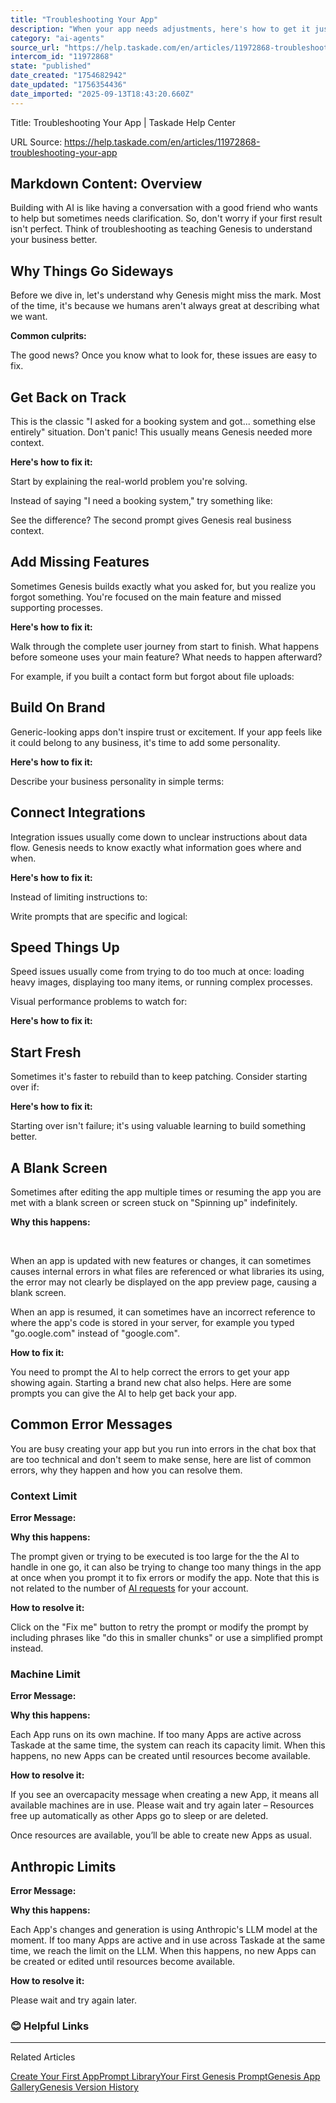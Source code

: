```yaml
---
title: "Troubleshooting Your App"
description: "When your app needs adjustments, here's how to get it just right."
category: "ai-agents"
source_url: "https://help.taskade.com/en/articles/11972868-troubleshooting-your-app"
intercom_id: "11972868"
state: "published"
date_created: "1754682942"
date_updated: "1756354436"
date_imported: "2025-09-13T18:43:20.660Z"
---
```


Title: Troubleshooting Your App | Taskade Help Center

URL Source: https://help.taskade.com/en/articles/11972868-troubleshooting-your-app

Markdown Content:
**Overview**
------------

Building with AI is like having a conversation with a good friend who wants to help but sometimes needs clarification. So, don't worry if your first result isn't perfect. Think of troubleshooting as teaching Genesis to understand your business better.

**Why Things Go Sideways**
--------------------------

Before we dive in, let's understand why Genesis might miss the mark. Most of the time, it's because we humans aren't always great at describing what we want.

**Common culprits:**

The good news? Once you know what to look for, these issues are easy to fix.

**Get Back on Track**
---------------------

This is the classic "I asked for a booking system and got... something else entirely" situation. Don't panic! This usually means Genesis needed more context.

**Here's how to fix it:**

Start by explaining the real-world problem you're solving.

Instead of saying "I need a booking system," try something like:

See the difference? The second prompt gives Genesis real business context.

**Add Missing Features**
------------------------

Sometimes Genesis builds exactly what you asked for, but you realize you forgot something. You're focused on the main feature and missed supporting processes.

**Here's how to fix it:**

Walk through the complete user journey from start to finish. What happens before someone uses your main feature? What needs to happen afterward?

For example, if you built a contact form but forgot about file uploads:

**Build On Brand**
------------------

Generic-looking apps don't inspire trust or excitement. If your app feels like it could belong to any business, it's time to add some personality.

**Here's how to fix it:**

Describe your business personality in simple terms:

**Connect Integrations**
------------------------

Integration issues usually come down to unclear instructions about data flow. Genesis needs to know exactly what information goes where and when.

**Here's how to fix it:**

Instead of limiting instructions to:

Write prompts that are specific and logical:

**Speed Things Up**
-------------------

Speed issues usually come from trying to do too much at once: loading heavy images, displaying too many items, or running complex processes.

Visual performance problems to watch for:

**Here's how to fix it:**

**Start Fresh**
---------------

Sometimes it's faster to rebuild than to keep patching. Consider starting over if:

**Here's how to fix it:**

Starting over isn't failure; it's using valuable learning to build something better.

**A Blank Screen**
------------------

Sometimes after editing the app multiple times or resuming the app you are met with a blank screen or screen stuck on "Spinning up" indefinitely.

**Why this happens:**

​

When an app is updated with new features or changes, it can sometimes causes internal errors in what files are referenced or what libraries its using, the error may not clearly be displayed on the app preview page, causing a blank screen.

When an app is resumed, it can sometimes have an incorrect reference to where the app's code is stored in your server, for example you typed "go.oogle.com" instead of "google.com".

**How to fix it:**

You need to prompt the AI to help correct the errors to get your app showing again. Starting a brand new chat also helps. Here are some prompts you can give the AI to help get back your app.

Common Error Messages
---------------------

You are busy creating your app but you run into errors in the chat box that are too technical and don't seem to make sense, here are list of common errors, why they happen and how you can resolve them.

### Context Limit

**Error Message:**

**Why this happens:**

The prompt given or trying to be executed is too large for the the AI to handle in one go, it can also be trying to change too many things in the app at once when you prompt it to fix errors or modify the app. Note that this is not related to the number of [AI requests](https://help.taskade.com/en/articles/8958455-taskade-ai-usage) for your account.

**How to resolve it:**

Click on the "Fix me" button to retry the prompt or modify the prompt by including phrases like "do this in smaller chunks" or use a simplified prompt instead.

### **Machine Limit**

**Error Message:**

**Why this happens:**

Each App runs on its own machine. If too many Apps are active across Taskade at the same time, the system can reach its capacity limit. When this happens, no new Apps can be created until resources become available.

**How to resolve it:**

If you see an overcapacity message when creating a new App, it means all available machines are in use. Please wait and try again later – Resources free up automatically as other Apps go to sleep or are deleted.

Once resources are available, you’ll be able to create new Apps as usual.

**Anthropic Limits**
--------------------

**Error Message:**

**Why this happens:**

Each App's changes and generation is using Anthropic's LLM model at the moment. If too many Apps are active and in use across Taskade at the same time, we reach the limit on the LLM. When this happens, no new Apps can be created or edited until resources become available.

**How to resolve it:**

Please wait and try again later.

### **😊 Helpful Links**

* * *

Related Articles

[Create Your First App](https://help.taskade.com/en/articles/11957643-create-your-first-app)[Prompt Library](https://help.taskade.com/en/articles/12037677-prompt-library)[Your First Genesis Prompt](https://help.taskade.com/en/articles/12068507-your-first-genesis-prompt)[Genesis App Gallery](https://help.taskade.com/en/articles/12123045-genesis-app-gallery)[Genesis Version History](https://help.taskade.com/en/articles/12269476-genesis-version-history)
